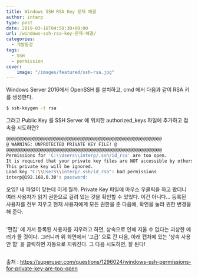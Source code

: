 ```yaml
---
title: Windows SSH RSA Key 문제 해결
author: interp
type: post
date: 2019-03-18T04:50:30+00:00
url: /windows-ssh-rsa-key-문제-해결/
categories:
  - 개발환경
tags:
  - SSH
  - permission
cover:
    image: "/images/featured/ssh-rsa.jpg"
---
```

Windows Server 2016에서 OpenSSH 를 설치하고, cmd 에서 다음과 같이 RSA 키를 생성한다.

```bash
$ ssh-keygen -t rsa
```

그러고 Public Key 를 SSH Server 에 위치한 authorized_keys 파일에 추가하고 접속을 시도하면?

```bash
@@@@@@@@@@@@@@@@@@@@@@@@@@@@@@@@@@@@@@@@@@@@@@@@@@@@@@@@@@@
@ WARNING: UNPROTECTED PRIVATE KEY FILE! @
@@@@@@@@@@@@@@@@@@@@@@@@@@@@@@@@@@@@@@@@@@@@@@@@@@@@@@@@@@@
Permissions for 'C:\\Users\\interp/.ssh/id_rsa' are too open.
It is required that your private key files are NOT accessible by others.
This private key will be ignored.
Load key "C:\\Users\\interp/.ssh/id_rsa": bad permissions
interp@192.168.0.30's password:
```

오잉? 내 파일이 맞는데 이게 뭘까. Private Key 파일에 마우스 우클릭을 하고 봤더니 여러 사용자가 읽기 권한으로 걸려 있는 것을 확인할 수 있었다. 이건 아니다&#8230; 등록된 사용자를 전부 지우고 현재 사용자에게 모든 권한을 준 다음에, 확인을 눌러 권한 변경을 해 준다.

<p id="euLmFtS">
  <img class="alignnone size-full wp-image-1518 " src="https://interp.blog/wp-content/uploads/2019/06/img_5d11dcea1b41a.png" alt="" srcset="https://interp.blog/wp-content/uploads/2019/06/img_5d11dcea1b41a.png 421w, https://interp.blog/wp-content/uploads/2019/06/img_5d11dcea1b41a-218x300.png 218w" sizes="(max-width: 421px) 100vw, 421px" />
</p>

'편집' 에 가서 등록된 사용자를 지우려고 하면, 상속으로 인해 지울 수 없다는 괴상한 에러가 뜰 것이다. 그러니까 위 화면에서 '고급' 으로 간 다음, 아래 캡처에 있는 '상속 사용 안 함' 을 클릭하면 자동으로 지워진다. 그 다음 시도하면, 잘 된다!

<p id="bzFxOJb">
  <img class="alignnone size-full wp-image-1519 " src="https://interp.blog/wp-content/uploads/2019/06/img_5d11dd707fe99.png" alt="" srcset="https://interp.blog/wp-content/uploads/2019/06/img_5d11dd707fe99.png 293w, https://interp.blog/wp-content/uploads/2019/06/img_5d11dd707fe99-216x300.png 216w" sizes="(max-width: 293px) 100vw, 293px" />
</p>

출처 : https://superuser.com/questions/1296024/windows-ssh-permissions-for-private-key-are-too-open